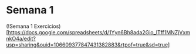 # Semana 1

(!Semana 1 Exercicios)[https://docs.google.com/spreadsheets/d/1Yyn6Bh8ada2Gio_lTff1MNZjVxmnkO4a/edit?usp=sharing&ouid=106609377847431382883&rtpof=true&sd=true]